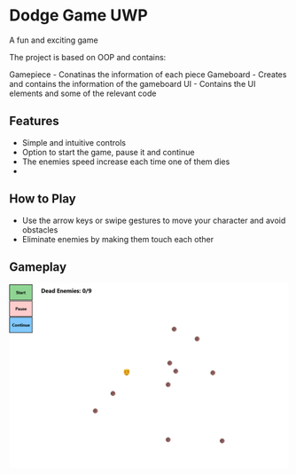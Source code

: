 # Dodge Game UWP
A fun and exciting game

The project is based on OOP and contains:

Gamepiece - Conatinas the information of each piece
Gameboard - Creates and contains the information of the gameboard
UI - Contains the UI elements and some of the relevant code


## Features
- Simple and intuitive controls
- Option to start the game, pause it and continue
- The enemies speed increase each time one of them dies
- 

## How to Play
- Use the arrow keys or swipe gestures to move your character and avoid obstacles
- Eliminate enemies by making them touch each other


## Gameplay

![Gameplay 1](/GameplayExamples/Gameplay.png)
